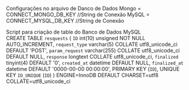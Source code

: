 Configurações no arquivo de Danco de Dados
Mongo = CONNECT_MONGO_DB_KEY //String de Conexão 
MySQL = CONNECT_MYSQL_DB_KEY //String de Conexão

Script para criação de table do Banco de Dados MySQL\
CREATE TABLE `resquests` (
  `ID` int(10) unsigned NOT NULL AUTO_INCREMENT,
  `request_type` varchar(5) COLLATE utf8_unicode_ci DEFAULT 'POST',
  `param_request` varchar(255) COLLATE utf8_unicode_ci DEFAULT NULL,
  `response` longtext COLLATE utf8_unicode_ci,
  `finalized` tinyint(4) DEFAULT '0',
  `created_at` datetime DEFAULT NULL,
  `finalized_at` datetime DEFAULT '0000-00-00 00:00:00',
  PRIMARY KEY (`ID`),
  UNIQUE KEY `ID_UNIQUE` (`ID`)
) ENGINE=InnoDB DEFAULT CHARSET=utf8 COLLATE=utf8_unicode_ci
